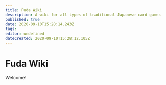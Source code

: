 ```yaml
---
title: Fuda Wiki
description: A wiki for all types of traditional Japanese card games
published: true
date: 2020-09-10T15:28:14.243Z
tags: 
editor: undefined
dateCreated: 2020-09-10T15:28:12.105Z
---
```


# Fuda Wiki
Welcome!